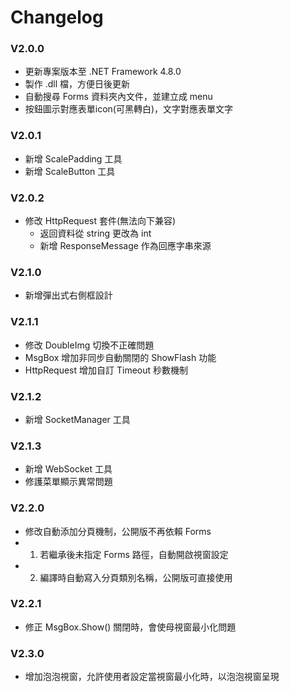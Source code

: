 ﻿# Changelog

### V2.0.0
- 更新專案版本至 .NET Framework 4.8.0
- 製作 .dll 檔，方便日後更新
- 自動搜尋 Forms 資料夾內文件，並建立成 menu
- 按鈕圖示對應表單icon(可黑轉白)，文字對應表單文字

### V2.0.1
- 新增 ScalePadding 工具
- 新增 ScaleButton 工具

### V2.0.2
- 修改 HttpRequest 套件(無法向下兼容)
	- 返回資料從 string 更改為 int
	- 新增 ResponseMessage 作為回應字串來源
### V2.1.0
- 新增彈出式右側框設計

### V2.1.1
- 修改 DoubleImg 切換不正確問題
- MsgBox 增加非同步自動關閉的 ShowFlash 功能
- HttpRequest 增加自訂 Timeout 秒數機制

### V2.1.2
- 新增 SocketManager 工具

### V2.1.3
- 新增 WebSocket 工具
- 修護菜單顯示異常問題

### V2.2.0
- 修改自動添加分頁機制，公開版不再依賴 Forms
- 1. 若繼承後未指定 Forms 路徑，自動開啟視窗設定
- 2. 編譯時自動寫入分頁類別名稱，公開版可直接使用

### V2.2.1
- 修正 MsgBox.Show() 關閉時，會使母視窗最小化問題

### V2.3.0
- 增加泡泡視窗，允許使用者設定當視窗最小化時，以泡泡視窗呈現